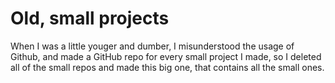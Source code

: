 # Old, small projects

When I was a little youger and dumber, I misunderstood the usage of Github, and made a GitHub repo for every small project I made, so I deleted all of the small repos and made this big one, that contains all the small ones.